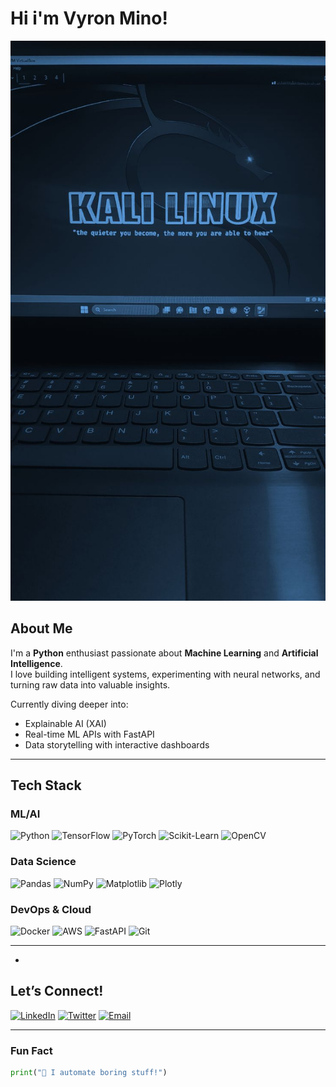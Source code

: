 #  Hi i'm Vyron Mino!
![kali](./kali.jpeg)  
##  About Me
I'm a **Python** enthusiast passionate about **Machine Learning** and **Artificial Intelligence**.  
I love building intelligent systems, experimenting with neural networks, and turning raw data into valuable insights.

Currently diving deeper into:
-  Explainable AI (XAI)
-  Real-time ML APIs with FastAPI
-  Data storytelling with interactive dashboards

---

##  Tech Stack

###  ML/AI  
![Python](https://img.shields.io/badge/Python-3776AB?style=for-the-badge&logo=python&logoColor=white)
![TensorFlow](https://img.shields.io/badge/TensorFlow-FF6F00?style=for-the-badge&logo=tensorflow&logoColor=white)
![PyTorch](https://img.shields.io/badge/PyTorch-EE4C2C?style=for-the-badge&logo=pytorch&logoColor=white)
![Scikit-Learn](https://img.shields.io/badge/scikit--learn-F7931E?style=for-the-badge&logo=scikit-learn&logoColor=white)
![OpenCV](https://img.shields.io/badge/OpenCV-5C3EE8?style=for-the-badge&logo=opencv&logoColor=white)

###  Data Science  
![Pandas](https://img.shields.io/badge/Pandas-150458?style=for-the-badge&logo=pandas&logoColor=white)
![NumPy](https://img.shields.io/badge/NumPy-013243?style=for-the-badge&logo=numpy&logoColor=white)
![Matplotlib](https://img.shields.io/badge/Matplotlib-11557C?style=for-the-badge&logo=matplotlib&logoColor=white)
![Plotly](https://img.shields.io/badge/Plotly-3F4F75?style=for-the-badge&logo=plotly&logoColor=white)

###  DevOps & Cloud  
![Docker](https://img.shields.io/badge/Docker-2496ED?style=for-the-badge&logo=docker&logoColor=white)
![AWS](https://img.shields.io/badge/AWS-232F3E?style=for-the-badge&logo=amazon-aws&logoColor=white)
![FastAPI](https://img.shields.io/badge/FastAPI-009688?style=for-the-badge&logo=fastapi&logoColor=white)
![Git](https://img.shields.io/badge/Git-F05032?style=for-the-badge&logo=git&logoColor=white)

---

-

##  Let’s Connect!

[![LinkedIn](https://img.shields.io/badge/LinkedIn-0077B5?style=for-the-badge&logo=linkedin&logoColor=white)](https://www.linkedin.com/in/kevin-ohare-737606273/)
[![Twitter](https://img.shields.io/badge/Twitter-1DA1F2?style=for-the-badge&logo=twitter&logoColor=white)](https://x.com/minosdailyszn)
[![Email](https://img.shields.io/badge/Email-D14836?style=for-the-badge&logo=gmail&logoColor=white)](mailto:minosdaily@proton.me)

---

###  Fun Fact  
```python
print("👾 I automate boring stuff!")
